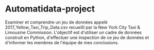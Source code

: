 # Automatidata-project
 Examiner et comprendre un jeu de données appelé 2017_Yellow_Taxi_Trip_Data.csv  recueilli par la New York City Taxi &amp; Limousine Commission.  L'objectif est d'utiliser un cadre de données construit en Python, d'effectuer une inspection  de ce jeu de données et d'informer les membres de l'équipe de mes conclusions.
